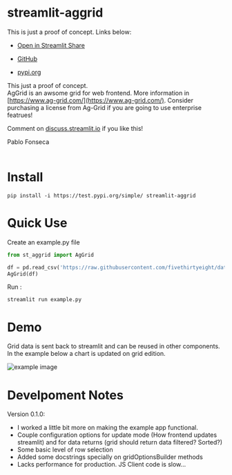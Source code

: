# streamlit-aggrid

This is just a proof of concept. Links below:

* [Open in Streamlit Share](https://share.streamlit.io/pablocfonseca/streamlit-aggrid/main/example.py])

* [GitHub](https://github.com/PablocFonseca/streamlit-aggrid])

* [pypi.org](https://test.pypi.org/project/streamlit-aggrid/)



This just a proof of concept. <br>
AgGrid is an awsome grid for web frontend. More information in [https://www.ag-grid.com/](https://www.ag-grid.com/). Consider purchasing a license from Ag-Grid if you are going to use enterprise featrues!

Comment on [discuss.streamlit.io](https://discuss.streamlit.io/t/ag-grid-component-with-input-support/) if you like this!

Pablo Fonseca
<br><br>

# Install
```
pip install -i https://test.pypi.org/simple/ streamlit-aggrid

```

# Quick Use
Create an example.py file
```python
from st_aggrid import AgGrid

df = pd.read_csv('https://raw.githubusercontent.com/fivethirtyeight/data/master/airline-safety/airline-safety.csv')
AgGrid(df)
```
Run :
```shell
streamlit run example.py
```

# Demo
Grid data is sent back to streamlit and can be reused in other components. In the example below a chart is updated on grid edition.

![example image](https://github.com/PablocFonseca/streamlit-aggrid/raw/main/group_selection_example.gif)

# Develpoment Notes
 Version 0.1.0:
* I worked a little bit more on making the example app functional.
* Couple configuration options for update mode (How frontend updates streamlit) and for data returns (grid should return data filtered? Sorted?)
* Some basic level of row selection
* Added some docstrings specially on gridOptionsBuilder methods
* Lacks performance for production. JS Client code is slow...
